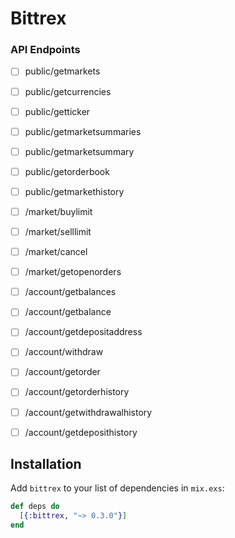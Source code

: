 # Bittrex

### API Endpoints
- [ ] public/getmarkets
- [ ] public/getcurrencies
- [ ] public/getticker
- [ ] public/getmarketsummaries
- [ ] public/getmarketsummary
- [ ] public/getorderbook
- [ ] public/getmarkethistory
- [ ] /market/buylimit
- [ ] /market/selllimit
- [ ] /market/cancel
- [ ] /market/getopenorders
- [ ] /account/getbalances
- [ ] /account/getbalance
- [ ] /account/getdepositaddress
- [ ] /account/withdraw
- [ ] /account/getorder
- [ ] /account/getorderhistory
- [ ] /account/getwithdrawalhistory
- [ ] /account/getdeposithistory



## Installation

Add `bittrex` to your list of dependencies in `mix.exs`:

```elixir
def deps do
  [{:bittrex, "~> 0.3.0"}]
end
```
